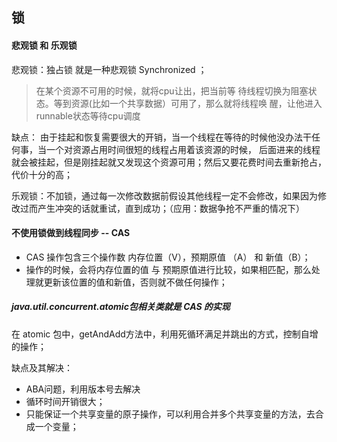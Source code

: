 ## 锁

#### 悲观锁 和  乐观锁
悲观锁：独占锁 就是一种悲观锁 Synchronized ；
> 在某个资源不可用的时候，就将cpu让出，把当前等 待线程切换为阻塞状态。等到资源(比如一个共享数据）可用了，那么就将线程唤 醒，让他进入runnable状态等待cpu调度

缺点：
由于挂起和恢复需要很大的开销，当一个线程在等待的时候他没办法干任何事，当一个对资源占用时间很短的线程占用着该资源的时候，
后面进来的线程就会被挂起，但是刚挂起就又发现这个资源可用；然后又要花费时间去重新抢占，代价十分的高；

乐观锁：不加锁，通过每一次修改数据前假设其他线程一定不会修改，如果因为修改过而产生冲突的话就重试，直到成功；（应用：数据争抢不严重的情况下）

#### 不使用锁做到线程同步 -- CAS
+ CAS 操作包含三个操作数  内存位置（V），预期原值 （A） 和  新值（B）；
+ 操作的时候，会将内存位置的值 与 预期原值进行比较，如果相匹配，那么处理就更新该位置的值和新值，否则就不做任何操作；

##### java.util.concurrent.atomic包相关类就是	CAS 的实现

在 atomic 包中，getAndAdd方法中，利用死循环满足并跳出的方式，控制自增的操作；

缺点及其解决：
+ ABA问题，利用版本号去解决
+ 循环时间开销很大；
+ 只能保证一个共享变量的原子操作，可以利用合并多个共享变量的方法，去合成一个变量；






